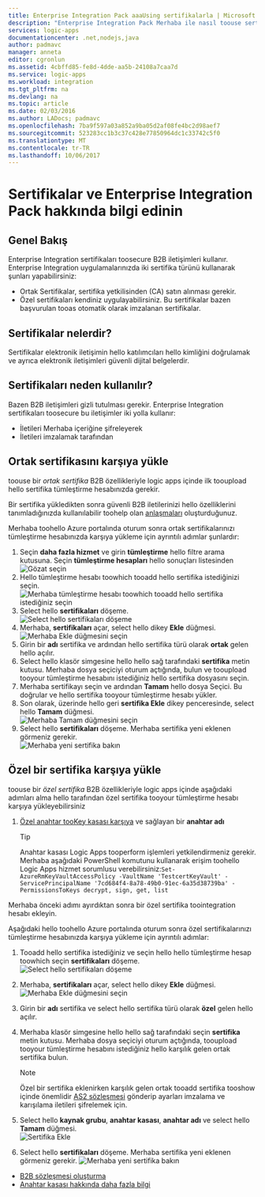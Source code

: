 ```yaml
---
title: Enterprise Integration Pack aaaUsing sertifikalarla | Microsoft Docs
description: "Enterprise Integration Pack Merhaba ile nasıl toouse sertifikaları öğrenin | Azure mantıksal uygulamaları"
services: logic-apps
documentationcenter: .net,nodejs,java
author: padmavc
manager: anneta
editor: cgronlun
ms.assetid: 4cbffd85-fe8d-4dde-aa5b-24108a7caa7d
ms.service: logic-apps
ms.workload: integration
ms.tgt_pltfrm: na
ms.devlang: na
ms.topic: article
ms.date: 02/03/2016
ms.author: LADocs; padmavc
ms.openlocfilehash: 7ba9f597a03a852a9ba05d2af08fe4bc2d98aef7
ms.sourcegitcommit: 523283cc1b3c37c428e77850964dc1c33742c5f0
ms.translationtype: MT
ms.contentlocale: tr-TR
ms.lasthandoff: 10/06/2017
---
```

# <a name="learn-about-certificates-and-enterprise-integration-pack"></a>Sertifikalar ve Enterprise Integration Pack hakkında bilgi edinin
## <a name="overview"></a>Genel Bakış
Enterprise Integration sertifikaları toosecure B2B iletişimleri kullanır. Enterprise Integration uygulamalarınızda iki sertifika türünü kullanarak şunları yapabilirsiniz:

* Ortak Sertifikalar, sertifika yetkilisinden (CA) satın alınması gerekir.
* Özel sertifikaları kendiniz uygulayabilirsiniz. Bu sertifikalar bazen başvurulan tooas otomatik olarak imzalanan sertifikalar.

## <a name="what-are-certificates"></a>Sertifikalar nelerdir?
Sertifikalar elektronik iletişimin hello katılımcıları hello kimliğini doğrulamak ve ayrıca elektronik iletişimleri güvenli dijital belgelerdir.

## <a name="why-use-certificates"></a>Sertifikaları neden kullanılır?
Bazen B2B iletişimleri gizli tutulması gerekir. Enterprise Integration sertifikaları toosecure bu iletişimler iki yolla kullanır:

* İletileri Merhaba içeriğine şifreleyerek
* İletileri imzalamak tarafından  

## <a name="upload-a-public-certificate"></a>Ortak sertifikasını karşıya yükle

toouse bir *ortak sertifika* B2B özellikleriyle logic apps içinde ilk tooupload hello sertifika tümleştirme hesabınızda gerekir.  

Bir sertifika yükledikten sonra güvenli B2B iletilerinizi hello özelliklerini tanımladığınızda kullanılabilir toohelp olan [anlaşmaları](logic-apps-enterprise-integration-agreements.md) oluşturduğunuz.  

Merhaba toohello Azure portalında oturum sonra ortak sertifikalarınızı tümleştirme hesabınızda karşıya yükleme için ayrıntılı adımlar şunlardır:

1. Seçin **daha fazla hizmet** ve girin **tümleştirme** hello filtre arama kutusuna. Seçin **tümleştirme hesapları** hello sonuçları listesinden     
![Gözat seçin](media/logic-apps-enterprise-integration-certificates/overview-1.png)  
2. Hello tümleştirme hesabı toowhich tooadd hello sertifika istediğinizi seçin.  
![Merhaba tümleştirme hesabı toowhich tooadd hello sertifika istediğiniz seçin](media/logic-apps-enterprise-integration-certificates/overview-3.png)  
3. Select hello **sertifikaları** döşeme.  
![Select hello sertifikaları döşeme](media/logic-apps-enterprise-integration-certificates/certificate-1.png)
4. Merhaba, **sertifikaları** açar, select hello dikey **Ekle** düğmesi.   
![Merhaba Ekle düğmesini seçin](media/logic-apps-enterprise-integration-certificates/certificate-2.png)
5. Girin bir **adı** sertifika ve ardından hello sertifika türü olarak **ortak** gelen hello açılır.  
6. Select hello klasör simgesine hello hello sağ tarafındaki **sertifika** metin kutusu. Merhaba dosya seçiciyi oturum açtığında, bulun ve tooupload tooyour tümleştirme hesabını istediğiniz hello sertifika dosyasını seçin.
7. Merhaba sertifikayı seçin ve ardından **Tamam** hello dosya Seçici. Bu doğrular ve hello sertifika tooyour tümleştirme hesabı yükler.
8. Son olarak, üzerinde hello geri **sertifika Ekle** dikey penceresinde, select hello **Tamam** düğmesi.  
![Merhaba Tamam düğmesini seçin](media/logic-apps-enterprise-integration-certificates/certificate-3.png)  
9. Select hello **sertifikaları** döşeme. Merhaba sertifika yeni eklenen görmeniz gerekir.  
![Merhaba yeni sertifika bakın](media/logic-apps-enterprise-integration-certificates/certificate-4.png)  

## <a name="upload-a-private-certificate"></a>Özel bir sertifika karşıya yükle

toouse bir *özel sertifika* B2B özellikleriyle logic apps içinde aşağıdaki adımları alma hello tarafından özel sertifika tooyour tümleştirme hesabı karşıya yükleyebilirsiniz

1. [Özel anahtar tooKey kasası karşıya](../key-vault/key-vault-get-started.md "anahtar kasası hakkında bilgi edinin") ve sağlayan bir **anahtar adı** 
   
   > [!TIP]
   > Anahtar kasası Logic Apps tooperform işlemleri yetkilendirmeniz gerekir. Merhaba aşağıdaki PowerShell komutunu kullanarak erişim toohello Logic Apps hizmet sorumlusu verebilirsiniz:`Set-AzureRmKeyVaultAccessPolicy -VaultName 'TestcertKeyVault' -ServicePrincipalName '7cd684f4-8a78-49b0-91ec-6a35d38739ba' -PermissionsToKeys decrypt, sign, get, list`  
   > 
   > 

Merhaba önceki adımı ayırdıktan sonra bir özel sertifika toointegration hesabı ekleyin.

Aşağıdaki hello toohello Azure portalında oturum sonra özel sertifikalarınızı tümleştirme hesabınızda karşıya yükleme için ayrıntılı adımlar:  
 
1. Tooadd hello sertifika istediğiniz ve seçin hello hello tümleştirme hesap toowhich seçin **sertifikaları** döşeme.  
![Select hello sertifikaları döşeme](media/logic-apps-enterprise-integration-certificates/certificate-1.png)  
2. Merhaba, **sertifikaları** açar, select hello dikey **Ekle** düğmesi.   
![Merhaba Ekle düğmesini seçin](media/logic-apps-enterprise-integration-certificates/certificate-2.png)
3. Girin bir **adı** sertifika ve select hello sertifika türü olarak **özel** gelen hello açılır.   
4. Merhaba klasör simgesine hello hello sağ tarafındaki seçin **sertifika** metin kutusu. Merhaba dosya seçiciyi oturum açtığında, tooupload tooyour tümleştirme hesabını istediğiniz hello karşılık gelen ortak sertifika bulun.   
   
   > [!Note]
   > Özel bir sertifika eklenirken karşılık gelen ortak tooadd sertifika tooshow içinde önemlidir [AS2 sözleşmesi](logic-apps-enterprise-integration-as2.md) gönderip ayarları imzalama ve karışılama iletileri şifrelemek için.
   > 
   >   

5. Select hello **kaynak grubu**, **anahtar kasası**, **anahtar adı** ve select hello **Tamam** düğmesi.  
![Sertifika Ekle](media/logic-apps-enterprise-integration-certificates/privatecertificate-1.png)  
6. Select hello **sertifikaları** döşeme. Merhaba sertifika yeni eklenen görmeniz gerekir.
![Merhaba yeni sertifika bakın](media/logic-apps-enterprise-integration-certificates/privatecertificate-2.png)  



* [B2B sözleşmesi oluşturma](logic-apps-enterprise-integration-agreements.md)  
* [Anahtar kasası hakkında daha fazla bilgi](../key-vault/key-vault-get-started.md "anahtar kasası hakkında bilgi edinin")  


